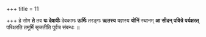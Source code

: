 +++
title = 11

+++
हे सोम **ते** तव **यः** **देवावीः** देवकामः **ऊर्मिः** तरङ्गः **ऋतस्य** यज्ञस्य **योनिं** स्थानम् **आ** **सीदन्** **पवित्रे** **पर्यक्षरत्** परिक्षरति तमूर्मिं सृजतीति पूर्वत्र संबन्धः ॥